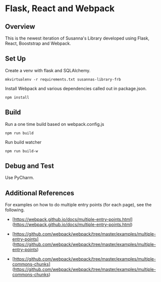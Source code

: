 # Flask, React and Webpack

## Overview
This is the newest iteration of Susanna's Library developed using 
Flask, React, Booststrap and Webpack.

## Set Up
Create a venv with flask and SQLAlchemy.

    mkvirtualenv -r requirements.txt susannas-library-frb

Install Webpack and various dependencies called out in package.json.

    npm install

## Build
Run a one time build based on webpack.config.js

    npm run build
    
Run build watcher

    npm run build-w
    
## Debug and Test
Use PyCharm.

## Additional References
For examples on how to do multiple entry points (for each page),
see the following.

- [https://webpack.github.io/docs/multiple-entry-points.html]
(https://webpack.github.io/docs/multiple-entry-points.html)

- [https://github.com/webpack/webpack/tree/master/examples/multiple-entry-points]
(https://github.com/webpack/webpack/tree/master/examples/multiple-entry-points)

- [https://github.com/webpack/webpack/tree/master/examples/multiple-commons-chunks]
(https://github.com/webpack/webpack/tree/master/examples/multiple-commons-chunks)
